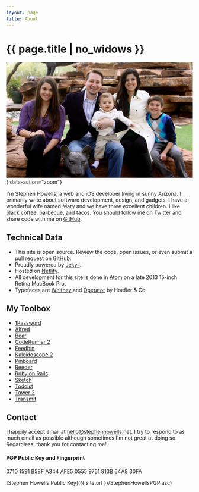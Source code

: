 ```yaml
---
layout: page
title: About
---
```

<h1 class="page-title">{{ page.title | no_widows }}</h1>

![Stephen Howells](/dist/img/fam_color.jpg){:data-action="zoom"}

I'm Stephen Howells, a web and iOS developer living in sunny Arizona. I primarily write about software development, design, and gadgets. I have a wonderful wife named Mary and we have three excellent children. I like black coffee, barbecue, and tacos. You should follow me on [Twitter](https://twitter.com/stephenhowells) and share code with me on [GitHub](https://github.com/stephenhowells).

## Technical Data

- This site is open source. Review the code, open issues, or even submit a pull request on [GitHub](https://github.com/stephenhowells/stephenhowells.net).
- Proudly powered by [Jekyll](http://jekyllrb.com).
- Hosted on [Netlify](https://www.netlify.com).
- All development for this site is done in [Atom](https://atom.io) on a late 2013 15-inch Retina MacBook Pro.
- Typefaces are [Whitney](http://www.typography.com/fonts/whitney/overview/) and [Operator](http://www.typography.com/fonts/operator/overview/) by Hoefler & Co.

## My Toolbox

- [1Password](https://agilebits.com/onepassword)
- [Alfred](http://www.alfredapp.com)
- [Bear](http://www.bear-writer.com)
- [CodeRunner 2](https://coderunnerapp.com)
- [Feedbin](https://feedbin.com)
- [Kaleidoscope 2](http://www.kaleidoscopeapp.com)
- [Pinboard](http://pinboard.in)
- [Reeder](http://reederapp.com/)
- [Ruby on Rails](http://rubyonrails.org/)
- [Sketch](https://www.sketchapp.com/)
- [Todoist](https://todoist.com)
- [Tower 2](http://www.git-tower.com)
- [Transmit](http://panic.com/transmit)

## Contact

I happily accept email at [hello@stephenhowells.net](mailto:hello@stephenhowells.net). I try to respond to as much email as possible although sometimes I'm not great at doing so. Regardless, thank you for contacting me!

#### PGP Public Key and Fingerprint

<span class="mono">0710 1591 B58F A344 AFE5  0555 9751 913B 64A8 30FA</span>

[Stephen Howells Public Key]({{ site.url }}/StephenHowellsPGP.asc)
